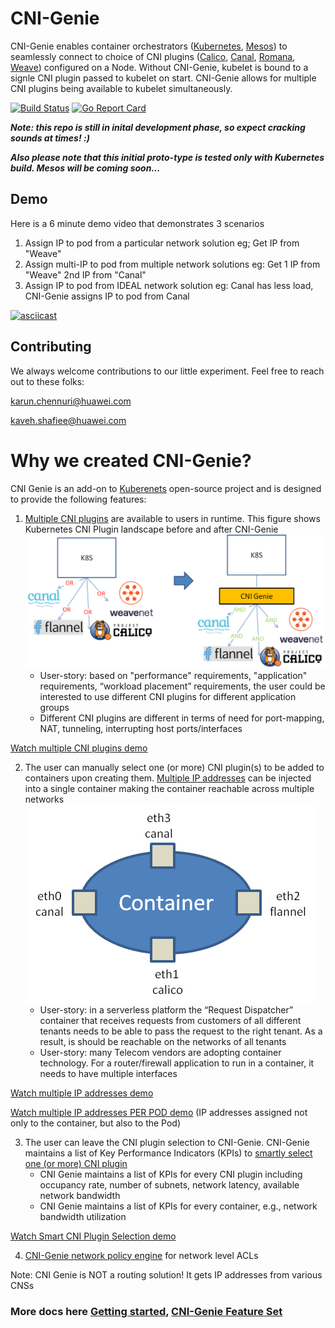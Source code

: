 # CNI-Genie

CNI-Genie enables container orchestrators ([Kubernetes](https://github.com/kubernetes/kubernetes), [Mesos](https://mesosphere.com/)) to seamlessly connect to choice of CNI plugins ([Calico](https://github.com/projectcalico/calico), [Canal](https://github.com/projectcalico/canal), [Romana](https://github.com/romana/romana), [Weave](https://github.com/weaveworks/weave)) configured on a Node. Without CNI-Genie, kubelet is bound to a signle CNI plugin passed to kubelet on start. CNI-Genie allows for multiple CNI plugins being available to kubelet simultaneously. 

[![Build Status](https://travis-ci.org/Huawei-PaaS/CNI-Genie.svg)](https://travis-ci.org/Huawei-PaaS/CNI-Genie)
[![Go Report Card](https://goreportcard.com/badge/github.com/Huawei-PaaS/CNI-Genie)](https://goreportcard.com/report/github.com/Huawei-PaaS/CNI-Genie)

***Note: this repo is still in inital development phase, so expect cracking sounds at times! :)***

***Also please note that this initial proto-type is tested only with Kubernetes build. Mesos will be coming soon...***

## Demo
Here is a 6 minute demo video that demonstrates 3 scenarios
1. Assign IP to pod from a particular network solution eg; Get IP from "Weave"
2. Assign multi-IP to pod from multiple network solutions eg: Get 1 IP from "Weave" 2nd IP from "Canal"
3. Assign IP to pod from IDEAL network solution eg: Canal has less load, CNI-Genie assigns IP to pod from Canal

[![asciicast](https://asciinema.org/a/118191.png)](https://asciinema.org/a/118191)

## Contributing
We always welcome contributions to our little experiment. 
Feel free to reach out to these folks:

karun.chennuri@huawei.com

kaveh.shafiee@huawei.com

# Why we created CNI-Genie?

CNI Genie is an add-on to [Kuberenets](https://github.com/kubernetes/kubernetes) open-source project and is designed to provide the following features:

1. [Multiple CNI plugins](docs/multiple-cni-plugins/README.md) are available to users in runtime. This figure shows Kubernetes CNI Plugin landscape before and after CNI-Genie
   ![image](docs/multiple-cni-plugins/what-cni-genie.png)
    - User-story: based on "performance" requirements, "application" requirements, “workload placement” requirements, the user could be interested to use different CNI plugins for different application groups
    - Different CNI plugins are different in terms of need for port-mapping, NAT, tunneling, interrupting host ports/interfaces
    
[Watch multiple CNI plugins demo](https://github.com/Huawei-PaaS/CNI-Genie/blob/master/docs/multiple-cni-plugins/README.md#demo)

2. The user can manually select one (or more) CNI plugin(s) to be added to containers upon creating them. [Multiple IP addresses](docs/multiple-ips/README.md) can be injected into a single container making the container reachable across multiple networks
   ![image](docs/multiple-ips/multi-interface.png)
    - User-story: in a serverless platform the “Request Dispatcher” container that receives requests from customers of all different tenants needs to be able to pass the request to the right tenant. As a result, is should be reachable on the networks of all tenants
    - User-story: many Telecom vendors are adopting container technology. For a router/firewall application to run in a container, it needs to have multiple interfaces
    
[Watch multiple IP addresses demo](https://github.com/Huawei-PaaS/CNI-Genie/blob/master/docs/multiple-ips/README.md#demo)

[Watch multiple IP addresses PER POD demo](https://github.com/Huawei-PaaS/CNI-Genie/blob/master/docs/multiple-ips/README.md#feature-2-extension-cni-genie-multiple-ip-addresses-per-pod) (IP addresses assigned not only to the container, but also to the Pod)

3. The user can leave the CNI plugin selection to CNI-Genie. CNI-Genie maintains a list of Key Performance Indicators (KPIs) to [smartly select one (or more) CNI plugin](docs/smart-cni-genie/README.md)
    - CNI Genie maintains a list of KPIs for every CNI plugin including occupancy rate, number of subnets, network latency, available network bandwidth    
    - CNI Genie maintains a list of KPIs for every container, e.g., network bandwidth utilization

[Watch Smart CNI Plugin Selection demo](https://github.com/Huawei-PaaS/CNI-Genie/blob/master/docs/smart-cni-genie/README.md#demo)


4. [CNI-Genie network policy engine](docs/network-policy/README.md) for network level ACLs

Note: CNI Genie is NOT a routing solution! It gets IP addresses from various CNSs

### More docs here [Getting started](docs/GettingStarted.md), [CNI-Genie Feature Set](docs/CNIGenieFeatureSet.md)
